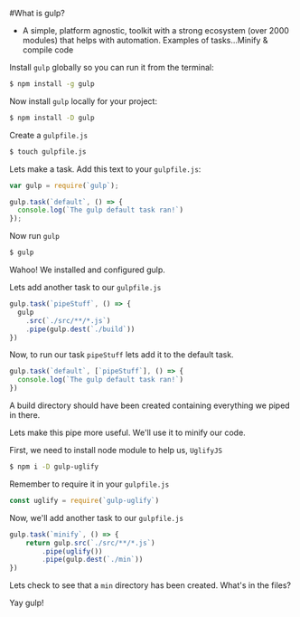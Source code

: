 #What is gulp?
- A simple, platform agnostic, toolkit with a strong ecosystem (over 2000 modules) that helps with automation. Examples of tasks...Minify & compile code


Install `gulp` globally so you can run it from the terminal:

```sh
$ npm install -g gulp
```

Now install `gulp` locally for your project:

```sh
$ npm install -D gulp
```

Create a `gulpfile.js`
```sh
$ touch gulpfile.js
```
Lets make a task. Add this text to your `gulpfile.js`:

```js
var gulp = require(`gulp`);

gulp.task(`default`, () => {
  console.log(`The gulp default task ran!`)
});
```
Now run `gulp`
```sh
$ gulp
```
Wahoo! We installed and configured gulp.

Lets add another task to our `gulpfile.js`
```js
gulp.task(`pipeStuff`, () => {
  gulp
    .src(`./src/**/*.js`)
    .pipe(gulp.dest(`./build`))
})
```

Now, to run our task `pipeStuff` lets add it to the default task.

```js
gulp.task(`default`, [`pipeStuff`], () => {
  console.log(`The gulp default task ran!`)
})
```
A build directory should have been created containing everything we piped in there.

Lets make this pipe more useful. We'll use it to minify our code.

First, we need to install node module to help us, `UglifyJS`

```sh
$ npm i -D gulp-uglify
```

Remember to require it in your `gulpfile.js`
```js
const uglify = require(`gulp-uglify`)
```

Now, we'll add another task to our `gulpfile.js`
```js
gulp.task(`minify`, () => {
	return gulp.src(`./src/**/*.js`)
		.pipe(uglify())
		.pipe(gulp.dest(`./min`))
})
```

Lets check to see that a `min` directory has been created. What's in the files?

Yay gulp!
